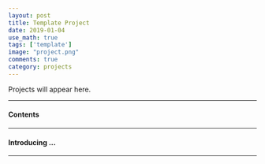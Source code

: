 ```yaml
---
layout: post
title: Template Project
date: 2019-01-04
use_math: true
tags: ['template']
image: "project.png"
comments: true
category: projects
---
```


Projects will appear here.

<!--more-->
<hr class="with-margin">

<div class="list-of-contents">
  <h4>Contents</h4>
  <ul></ul>
</div>

<hr class="with-margin">
<h4 class="header" id="intro">Introducing ... </h4>
<hr class="with-margin">
